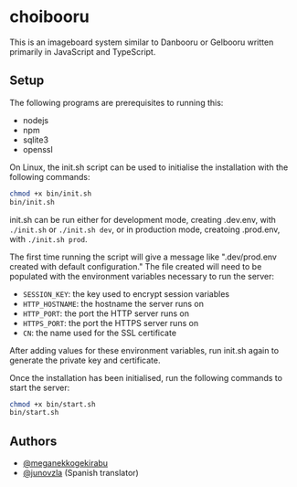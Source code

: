 # choibooru

This is an imageboard system similar to Danbooru or Gelbooru written primarily in JavaScript and TypeScript.


## Setup

The following programs are prerequisites to running this:

- nodejs
- npm
- sqlite3
- openssl

On Linux, the init.sh script can be used to initialise the installation with the following commands:

```sh
chmod +x bin/init.sh
bin/init.sh
```

init.sh can be run either for development mode, creating .dev.env, with `./init.sh` or `./init.sh dev`, or in production mode, creatoing .prod.env, with `./init.sh prod`.

The first time running the script will give a message like ".dev/prod.env created with default configuration." The file created will need to be populated with the environment variables necessary to run the server:

- `SESSION_KEY`: the key used to encrypt session variables
- `HTTP_HOSTNAME`: the hostname the server runs on
- `HTTP_PORT`: the port the HTTP server runs on
- `HTTPS_PORT`: the port the HTTPS server runs on
- `CN`: the name used for the SSL certificate

After adding values for these environment variables, run init.sh again to generate the private key and certificate.

Once the installation has been initialised, run the following commands to start the server:

```sh
chmod +x bin/start.sh
bin/start.sh
```


## Authors

- [@meganekkogekirabu](https://www.github.com/meganekkogekirabu)
- [@junovzla](https://www.github.com/junovzla) (Spanish translator)
